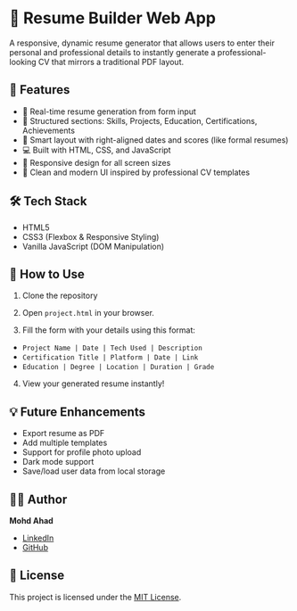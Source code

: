 # 📝 Resume Builder Web App

A responsive, dynamic resume generator that allows users to enter their personal and professional details to instantly generate a professional-looking CV that mirrors a traditional PDF layout.

## 🚀 Features

- 🔧 Real-time resume generation from form input  
- 🎯 Structured sections: Skills, Projects, Education, Certifications, Achievements  
- 🧠 Smart layout with right-aligned dates and scores (like formal resumes)  
- 💻 Built with HTML, CSS, and JavaScript  
- 📱 Responsive design for all screen sizes  
- 🎨 Clean and modern UI inspired by professional CV templates

## 🛠️ Tech Stack

- HTML5  
- CSS3 (Flexbox & Responsive Styling)  
- Vanilla JavaScript (DOM Manipulation)

## 📂 How to Use

1. Clone the repository  

2. Open `project.html` in your browser.

3. Fill the form with your details using this format:
- `Project Name | Date | Tech Used | Description`
- `Certification Title | Platform | Date | Link`
- `Education | Degree | Location | Duration | Grade`

4. View your generated resume instantly!

## 💡 Future Enhancements

- Export resume as PDF  
- Add multiple templates  
- Support for profile photo upload  
- Dark mode support  
- Save/load user data from local storage

## 🙋‍♂️ Author

**Mohd Ahad**  
- [LinkedIn](https://linkedin.com/in/mohammad-ahad-633719227/)  
- [GitHub](https://github.com/Ahad275)

## 📄 License

This project is licensed under the [MIT License](LICENSE).
